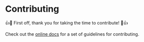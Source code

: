 # Contributing

👍🎉 First off, thank you for taking the time to contribute! 🎉👍

Check out the [online docs](https://docs.lmcache.ai/developer_guide/contributing.html) for a set of guidelines for contributing. 